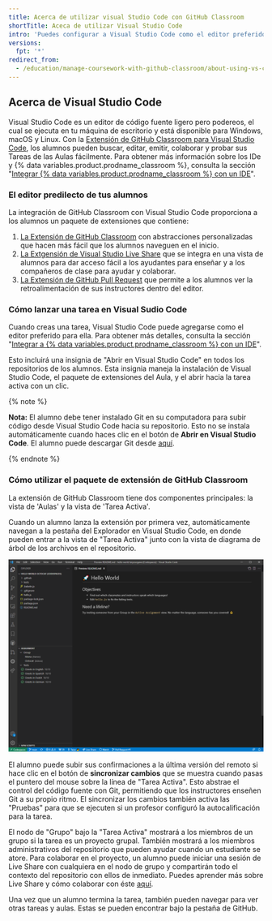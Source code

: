 ```yaml
---
title: Acerca de utilizar visual Studio Code con GitHub Classroom
shortTitle: Aceca de utilizar Visual Studio Code
intro: 'Puedes configurar a Visual Studio Code como el editor preferido para las tareas en {% data variables.product.prodname_classroom %}.'
versions:
  fpt: '*'
redirect_from:
  - /education/manage-coursework-with-github-classroom/about-using-vs-code-with-github-classroom
---
```


## Acerca de Visual Studio Code

Visual Studio Code es un editor de código fuente ligero pero podereos, el cual se ejecuta en tu máquina de escritorio y está disponible para Windows, macOS y Linux. Con la [Extensión de GitHub Classroom para Visual Studio Code](https://aka.ms/classroom-vscode-ext), los alumnos pueden buscar, editar, emitir, colaborar y probar sus Tareas de las Aulas fácilmente. Para obtener más información sobre los IDe y {% data variables.product.prodname_classroom %}, consulta la sección "[Integrar {% data variables.product.prodname_classroom %} con un IDE](/education/manage-coursework-with-github-classroom/integrate-github-classroom-with-an-ide/integrate-github-classroom-with-an-ide)".

### El editor predilecto de tus alumnos
La integración de GitHub Classroom con Visual Studio Code proporciona a los alumnos un paquete de extensiones que contiene:

1. [La Extensión de GitHub Classroom](https://aka.ms/classroom-vscode-ext) con abstracciones personalizadas que hacen más fácil que los alumnos naveguen en el inicio.
2. [La Extgensión de Visual Studio Live Share](https://marketplace.visualstudio.com/items?itemName=MS-vsliveshare.vsliveshare-pack) que se integra en una vista de alumnos para dar acceso fácil a los ayudantes para enseñar y a los compañeros de clase para ayudar y colaborar.
3. [La Extensión de GitHub Pull Request](https://marketplace.visualstudio.com/items?itemName=GitHub.vscode-pull-request-github) que permite a los alumnos ver la retroalimentación de sus instructores dentro del editor.

### Cómo lanzar una tarea en Visual Sudio Code
Cuando creas una tarea, Visual Studio Code puede agregarse como el editor preferido para ella. Para obtener más detalles, consulta la sección "[Integrar a {% data variables.product.prodname_classroom %} con un IDE](/education/manage-coursework-with-github-classroom/integrate-github-classroom-with-an-ide/integrate-github-classroom-with-an-ide)".

Esto incluirá una insignia de "Abrir en Visual Studio Code" en todos los repositorios de los alumnos. Esta insignia maneja la instalación de Visual Studio Code, el paquete de extensiones del Aula, y el abrir hacia la tarea activa con un clic.

{% note %}

**Nota:** El alumno debe tener instalado Git en su computadora para subir código desde Visual Studio Code hacia su repositorio. Esto no se instala automáticamente cuando haces clic en el botón de **Abrir en Visual Studio Code**. El alumno puede descargar Git desde [aquí](https://git-scm.com/downloads).

{% endnote %}

### Cómo utilizar el paquete de extensión de GitHub Classroom
La extensión de GitHub Classroom tiene dos componentes principales: la vista de 'Aulas' y la vista de 'Tarea Activa'.

Cuando un alumno lanza la extensión por primera vez, automáticamente navegan a la pestaña del Explorador en Visual Studio Code, en donde pueden entrar a la vista de "Tarea Activa" junto con la vista de diagrama de árbol de los archivos en el repositorio.

![Vista de Tarea Activa de GitHub Classroom](/assets/images/help/classroom/vs-code-active-assignment.png)

El alumno puede subir sus confirmaciones a la última versión del remoto si hace clic en el botón de **sincronizar cambios** que se muestra cuando pasas el puntero del mouse sobre la línea de "Tarea Activa". Esto abstrae el control del código fuente con Git, permitiendo que los instructores enseñen Git a su propio ritmo. El sincronizar los cambios también activa las "Pruebas" para que se ejecuten si un profesor configuró la autocalificación para la tarea.

El nodo de "Grupo" bajo la "Tarea Activa" mostrará a los miembros de un grupo si la tarea es un proyecto grupal. También mostrará a los miembros administrativos del repositorio que pueden ayudar cuando un estudiante se atore. Para colaborar en el proyecto, un alumno puede iniciar una sesión de Live Share con cualquiera en el nodo de grupo y compartirán todo el contexto del repositorio con ellos de inmediato. Puedes aprender más sobre Live Share y cómo colaborar con éste [aquí](https://docs.microsoft.com/en-us/visualstudio/liveshare/).

Una vez que un alumno termina la tarea, también pueden navegar para ver otras tareas y aulas. Estas se pueden encontrar bajo la pestaña de GitHub.

